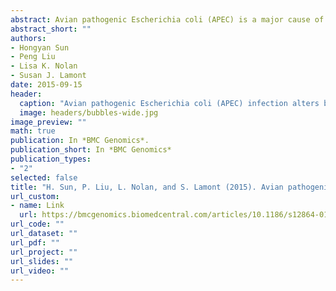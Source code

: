 ```yaml
---
abstract: Avian pathogenic Escherichia coli (APEC) is a major cause of disease impacting animal health. The bone marrow is the reservoir of immature immune cells; however, it has not been examined to date for gene expression related to developmental changes (cell differentiation, maturation, programming) after APEC infection. Here, we study gene expression in the bone marrow between infected and non-infected animals, and between infected animals with mild (resistant) versus severe (susceptible) pathology, at two times post-infection. We sequenced 24 bone marrow RNA libraries generated from the six different treatment groups with four replicates each, and obtained an average of 22 million single-end, 100-bp reads per library. Genes were detected as differentially expressed (DE) between APEC treatments (mild pathology, severe pathology, and mock-challenged) at a given time point, or DE between 1 and 5 days post-infection (dpi) within the same treatment group. Results demonstrate that many immune cells, genes and related pathways are key contributors to the different responses to APEC infection between susceptible and resistant birds and between susceptible and non-challenged birds, at both times post-infection. In susceptible birds, lymphocyte differentiation, proliferation, and maturation were greatly impaired, while the innate and adaptive immune responses, including dendritic cells, monocytes and killer cell activity, TLR- and NOD-like receptor signaling, as well as T helper cells and many cytokine activities, were markedly enhanced. The resistant birds’ immune system, however, was similar to that of non-challenged birds. The DE genes in the immune cells and identified signaling models are representative of activation and resolution of infection in susceptible birds at both post-infection days. These novel results characterizing transcriptomic response to APEC infection reveal that there is combinatorial activity of multiple genes controlling myeloid cells, and B and T cell lymphopoiesis, as well as immune responses occurring in the bone marrow in these early stages of response to infection.
abstract_short: ""
authors:
- Hongyan Sun
- Peng Liu
- Lisa K. Nolan
- Susan J. Lamont
date: 2015-09-15
header:
  caption: "Avian pathogenic Escherichia coli (APEC) infection alters bone marrow transcriptome in chickens"
  image: headers/bubbles-wide.jpg
image_preview: ""
math: true
publication: In *BMC Genomics*.
publication_short: In *BMC Genomics*
publication_types:
- "2"
selected: false
title: "H. Sun, P. Liu, L. Nolan, and S. Lamont (2015). Avian pathogenic Escherichia coli (APEC) infection alters the bone marrow transcriptome in chickens. BMC Genomics, 16:690."
url_custom:
- name: Link
  url: https://bmcgenomics.biomedcentral.com/articles/10.1186/s12864-015-1850-4
url_code: ""
url_dataset: ""
url_pdf: ""
url_project: ""
url_slides: ""
url_video: ""
---
```

